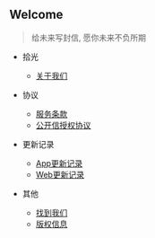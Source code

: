 ## Welcome

> 给未来写封信, 愿你未来不负所期

- 拾光

   - [关于我们](about.md)

- 协议

  - [服务条款](pravicy.md)
  - [公开信授权协议](public.md)

- 更新记录
 
  - [App更新记录](update_app.md)
  - [Web更新记录](update_web.md)

- 其他

  - [找到我们](find_us.md)
  - [版权信息](copyright.md)
